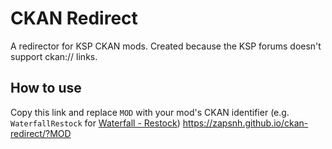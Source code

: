 # CKAN Redirect
A redirector for KSP CKAN mods. Created because the KSP forums doesn't support ckan:// links.

## How to use
Copy this link and replace `MOD` with your mod's CKAN identifier (e.g. `WaterfallRestock` for [Waterfall - Restock](https://github.com/KSP-CKAN/NetKAN/blob/master/NetKAN/WaterfallRestock.netkan))
https://zapsnh.github.io/ckan-redirect/?MOD
